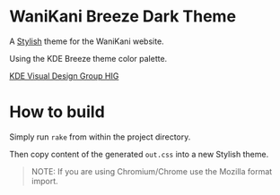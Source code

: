 # WaniKani Breeze Dark Theme

A [Stylish](https://addons.mozilla.org/en-US/firefox/addon/stylish) theme for the WaniKani website.

Using the KDE Breeze theme color palette.

[KDE Visual Design Group HIG](https://community.kde.org/KDE_Visual_Design_Group/HIG/Color)


# How to build

Simply run `rake` from within the project directory.

Then copy content of the generated `out.css` into a new Stylish theme.

> NOTE: If you are using Chromium/Chrome use the Mozilla format import.
